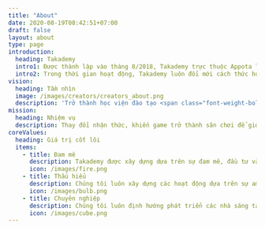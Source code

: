```yaml
---
title: "About"
date: 2020-08-19T08:42:51+07:00
draft: false
layout: about
type: page
introduction:
  heading: Takademy
  intro1: Được thành lập vào tháng 8/2018, Takademy trực thuộc Appota là công ty chuyên đào tạo - quản lý dành cho những bạn trẻ mong muốn trở thành những nhà sáng tạo nội dung chuyên biệt về game.
  intro2: Trong thời gian hoạt động, Takademy luôn đổi mới cách thức hoạt động để có thể liên tục tạo ra được những giá trị tích cực trong cộng động gaming mà vẫn gắn liền với những giá trị cốt lõi ban đầu. Hiện nay, Takademy hướng đến những nội dung giải trí, đời sống,... góp phần đem đến những trải nghiệm mới năng động, nhiều màu sắc cho thế hệ những người trẻ Việt Nam.
vision:
  heading: Tầm nhìn
  image: /images/creators/creators_about.png
  description: 'Trở thành học viện đào tạo <span class="font-weight-bolder"> Gaming KOLs </span>hàng đầu tại Việt Nam'
mission:
  heading: Nhiệm vụ
  description: Thay đổi nhận thức, khiến game trở thành sân chơi để giới trẻ đam mê, phấn đấu và tạo ra những giá trị tích cực cho xã hội
coreValues:
  heading: Giá trị cốt lõi
  items:
    - title: Đam mê
      description: Takademy được xây dựng dựa trên sự đam mê, đầu tư và nỗ lực không ngừng nghỉ vào cộng đồng game Việt Nam.
      icon: /images/fire.png
    - title: Thấu hiểu
      description: Chúng tôi luôn xây dựng các hoạt động dựa trên sự am hiểu về thị trường game và các nhà sáng tạo nội dung game.
      icon: /images/bulb.png
    - title: Chuyên nghiệp
      description: Chúng tôi luôn định hướng phát triển các nhà sáng tạo nội dung với phong cách hoạt động chuyên nghiệp, coi người xem là trọng tâm, tôn trọng quy tắc của nền tảng và cộng đồng.
      icon: /images/cube.png
---
```

